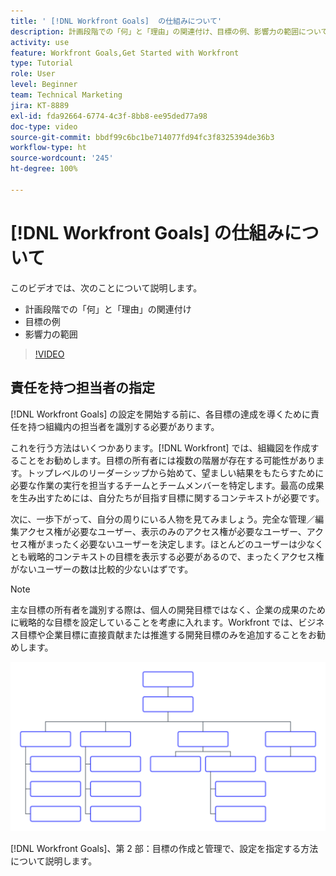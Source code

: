 ```yaml
---
title: ' [!DNL Workfront Goals]  の仕組みについて'
description: 計画段階での「何」と「理由」の関連付け、目標の例、影響力の範囲について説明します。
activity: use
feature: Workfront Goals,Get Started with Workfront
type: Tutorial
role: User
level: Beginner
team: Technical Marketing
jira: KT-8889
exl-id: fda92664-6774-4c3f-8bb8-ee95ded77a98
doc-type: video
source-git-commit: bbdf99c6bc1be714077fd94fc3f8325394de36b3
workflow-type: ht
source-wordcount: '245'
ht-degree: 100%

---
```


# [!DNL Workfront Goals] の仕組みについて

このビデオでは、次のことについて説明します。

* 計画段階での「何」と「理由」の関連付け
* 目標の例
* 影響力の範囲

>[!VIDEO](https://video.tv.adobe.com/v/335183/?quality=12&learn=on&enablevpops=1)

## 責任を持つ担当者の指定

[!DNL Workfront Goals] の設定を開始する前に、各目標の達成を導くために責任を持つ組織内の担当者を識別する必要があります。

これを行う方法はいくつかあります。[!DNL Workfront] では、組織図を作成することをお勧めします。目標の所有者には複数の階層が存在する可能性があります。トップレベルのリーダーシップから始めて、望ましい結果をもたらすために必要な作業の実行を担当するチームとチームメンバーを特定します。最高の成果を生み出すためには、自分たちが目指す目標に関するコンテキストが必要です。

次に、一歩下がって、自分の周りにいる人物を見てみましょう。完全な管理／編集アクセス権が必要なユーザー、表示のみのアクセス権が必要なユーザー、アクセス権がまったく必要ないユーザーを決定します。ほとんどのユーザーは少なくとも戦略的コンテキストの目標を表示する必要があるので、まったくアクセス権がないユーザーの数は比較的少ないはずです。

>[!NOTE]
>
>主な目標の所有者を識別する際は、個人の開発目標ではなく、企業の成果のために戦略的な目標を設定していることを考慮に入れます。Workfront では、ビジネス目標や企業目標に直接貢献または推進する開発目標のみを追加することをお勧めします。

![空の組織図](assets/01-workfront-goals-blank-org-chart.png)

[!DNL Workfront Goals]、第 2 部：目標の作成と管理で、設定を指定する方法について説明します。

<!--
URL for part 2 reference above
-->
